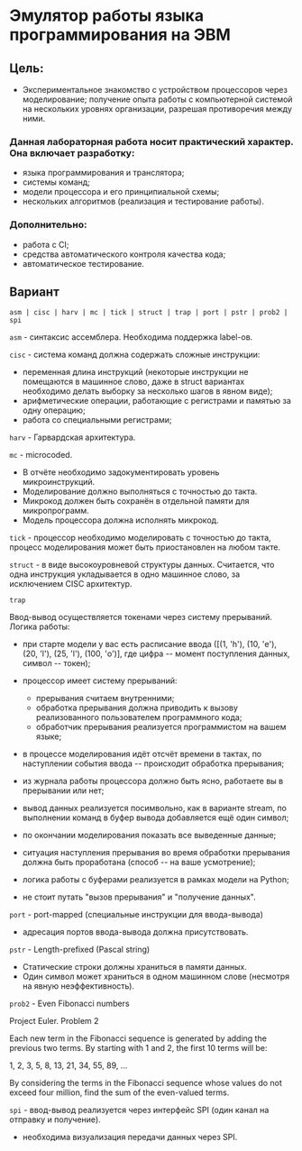 # Эмулятор работы языка программирования на ЭВМ

## Цель:

- Экспериментальное знакомство с устройством процессоров через моделирование;
получение опыта работы с компьютерной системой на нескольких уровнях организации, разрешая противоречия между ними.

### Данная лабораторная работа носит практический характер. Она включает разработку:

- языка программирования и транслятора;
- системы команд;
- модели процессора и его принципиальной схемы;
- нескольких алгоритмов (реализация и тестирование работы).

### Дополнительно:

- работа с CI;
- средства автоматического контроля качества кода;
- автоматическое тестирование.

## Вариант

```asm | cisc | harv | mc | tick | struct | trap | port | pstr | prob2 | spi```

```asm``` - синтаксис ассемблера. Необходима поддержка label-ов.

```cisc``` - система команд должна содержать сложные инструкции:
- переменная длина инструкций (некоторые инструкции не помещаются в машинное слово, даже в struct вариантах необходимо делать выборку за несколько шагов в явном виде);
- арифметические операции, работающие с регистрами и памятью за одну операцию;
- работа со специальными регистрами;

```harv``` - Гарвардская архитектура.

```mc``` - microcoded.
- В отчёте необходимо задокументировать уровень микроинструкций.
- Моделирование должно выполняться с точностью до такта.
- Микрокод должен быть сохранён в отдельной памяти для микропрограмм.
- Модель процессора должна исполнять микрокод.

```tick``` - процессор необходимо моделировать с точностью до такта, процесс моделирования может быть приостановлен на любом такте.

```struct``` - в виде высокоуровневой структуры данных. Считается, что одна инструкция укладывается в одно машинное слово, за исключением CISC архитектур.

```trap```

Ввод-вывод осуществляется токенами через систему прерываний. Логика работы:

- при старте модели у вас есть расписание ввода ([(1, 'h'), (10, 'e'), (20, 'l'), (25, 'l'), (100, 'o')], где цифра -- момент поступления данных, символ -- токен);
- процессор имеет систему прерываний:

    - прерывания считаем внутренними;
    - обработка прерывания должна приводить к вызову реализованного пользователем программного кода;
    - обработчик прерывания реализуется программистом на вашем языке;


- в процессе моделирования идёт отсчёт времени в тактах, по наступлении события ввода -- происходит обработка прерывания;
- из журнала работы процессора должно быть ясно, работаете вы в прерывании или нет;
- вывод данных реализуется посимвольно, как в варианте stream, по выполнении команд в буфер вывода добавляется ещё один символ;
- по окончании моделирования показать все выведенные данные;
- ситуация наступления прерывания во время обработки прерывания должна быть проработана (способ -- на ваше усмотрение);
- логика работы с буферами реализуется в рамках модели на Python;
- не стоит путать "вызов прерывания" и "получение данных".

```port``` - port-mapped (специальные инструкции для ввода-вывода)
- адресация портов ввода-вывода должна присутствовать.

```pstr``` - Length-prefixed (Pascal string)
- Статические строки должны храниться в памяти данных.
- Один символ может храниться в одном машинном слове (несмотря на явную неэффективность).

```prob2``` - Even Fibonacci numbers

Project Euler. Problem 2

Each new term in the Fibonacci sequence is generated by adding the previous two terms. By starting with 1 and 2, the first 10 terms will be:

1, 2, 3, 5, 8, 13, 21, 34, 55, 89, ...

By considering the terms in the Fibonacci sequence whose values do not exceed four million, find the sum of the even-valued terms.

```spi``` - ввод-вывод реализуется через интерфейс SPI (один канал на отправку и получение).
- необходима визуализация передачи данных через SPI.